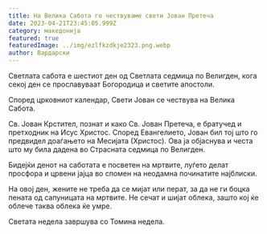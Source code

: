 ```yaml
---
title: На Велика Сабота го чествуваме свети Јован Претеча
date: 2023-04-21T23:45:05.999Z
category: македонија
featured: true
featuredImage: ../img/ezlfkzdkje2323.png.webp
author: Вардарски
---
```


Светлата сабота е шестиот ден од Светлата седмица по Велигден, кога секој ден се прославуваат Богородица и светите апостоли.

Според црковниот календар, Свети Јован се чествува на Велика Сабота.

Св. Јован Крстител, познат и како Св. Јован Претеча, е братучед и претходник на Исус Христос. Според Евангелието, Јован бил тој што го предвидел доаѓањето на Месијата (Христос). Ова ја објаснува и честа што му била дадена во Страсната седмица по Велигден.

Бидејќи денот на саботата е посветен на мртвите, луѓето делат просфора и црвени јајца во спомен на неодамна починатите најблиски.

На овој ден, жените не треба да се мијат или перат, за да не ги боцка пената од сапуницата на мртвите. Не сечат и шијат облека, зашто кој ќе облече таква облека ќе умре.

Светата недела завршува со Томина недела.
